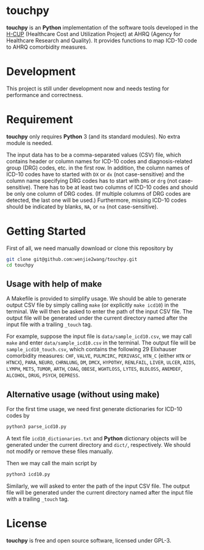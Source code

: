 # touchpy

**touchpy** is an **Python** implementation of the software tools developed in
the [H-CUP][hcup] (Healthcare Cost and Utilization Project) at AHRQ (Agency for
Healthcare Research and Quality).  It provides functions to map ICD-10 code to
AHRQ comorbidity measures.


# Development

This project is still under development now and needs testing for performance
and correctness.


# Requirement

**touchpy** only requires **Python** 3 (and its standard modules).  No extra
module is needed.

The input data has to be a comma-separated values (CSV) file, which contains
header or column names for ICD-10 codes and diagnosis-related group (DRG) codes,
etc. in the first row.  In addition, the column names of ICD-10 codes have to
started with `DX` or `dx` (not case-sensitive) and the column name specifying
DRG codes has to start with `DRG` or `drg` (not case-sensitive). There has to be
at least two columns of ICD-10 codes and should be only one column of DRG
codes. (If multiple columns of DRG codes are detected, the last one will be
used.)  Furthermore, missing ICD-10 codes should be indicated by blanks, `NA`,
or `na` (not case-sensitive).


# Getting Started

First of all, we need manually download or clone this repository by

```bash
git clone git@github.com:wenjie2wang/touchpy.git
cd touchpy
```

## Usage with help of make

A Makefile is provided to simplify usage. We should be able to generate output
CSV file by simply calling `make` (or explicitly `make icd10`) in the
terminal. We will then be asked to enter the path of the input CSV file.  The
output file will be generated under the current directory named after the input
file with a trailing `_touch` tag.

For example, suppose the input file is `data/sample_icd10.csv`, we may call
`make` and enter `data/sample_icd10.csv` in the terminal. The output file will
be `sample_icd10_touch.csv`, which contains the following 29 Elixhauser
comorbidity measures: `CHF`, `VALVE`, `PULMCIRC`, `PERIVASC`, `HTN_C` (either
`HTN` or `HTNCX`), `PARA`, `NEURO`, `CHRNLUNG`, `DM`, `DMCX`, `HYPOTHY`,
`RENLFAIL`, `LIVER`, `ULCER`, `AIDS`, `LYMPH`, `METS`, `TUMOR`, `ARTH`, `COAG`,
`OBESE`, `WGHTLOSS`, `LYTES`, `BLDLOSS`, `ANEMDEF`, `ALCOHOL`, `DRUG`, `PSYCH`,
`DEPRESS`.


## Alternative usage (without using make)

For the first time usage, we need first generate dictionaries for ICD-10 codes
by

```bash
python3 parse_icd10.py
```

A text file `icd10_dictionaries.txt` and **Python** dictionary objects will be
generated under the current directory and `dict/`, respectively. We should not
modify or remove these files manually.

Then we may call the main script by

```bash
python3 icd10.py
```

Similarly, we will asked to enter the path of the input CSV file.  The output
file will be generated under the current directory named after the input
file with a trailing `_touch` tag.


# License

**touchpy** is free and open source software, licensed under GPL-3.



[hcup]: https://www.hcup-us.ahrq.gov/

